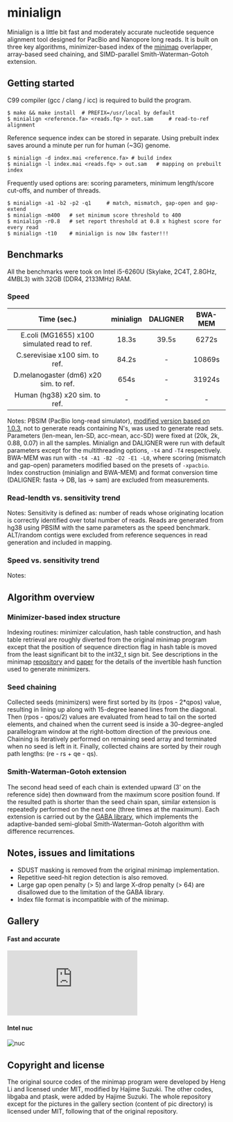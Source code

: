 
# minialign

Minialign is a little bit fast and moderately accurate nucleotide sequence alignment tool designed for PacBio and Nanopore long reads. It is built on three key algorithms, minimizer-based index of the [minimap](https://github.com/lh3/minimap) overlapper, array-based seed chaining, and SIMD-parallel Smith-Waterman-Gotoh extension.

## Getting started

C99 compiler (gcc / clang / icc) is required to build the program.

```
$ make && make install	# PREFIX=/usr/local by default
$ minialign <reference.fa> <reads.fq> > out.sam		# read-to-ref alignment
```

Reference sequence index can be stored in separate. Using prebuilt index saves around a minute per run for human (~3G) genome.

```
$ minialign -d index.mai <reference.fa>	# build index
$ minialign -l index.mai <reads.fq> > out.sam	# mapping on prebuilt index
```

Frequently used options are: scoring parameters, minimum length/score cut-offs, and number of threads.

```
$ minialign -a1 -b2 -p2 -q1		# match, mismatch, gap-open and gap-extend
$ minialign -m400	# set minimum score threshold to 400
$ minialign -r0.8	# set report threshold at 0.8 x highest score for every read
$ minialign -t10	# minialign is now 10x faster!!!
```

## Benchmarks

All the benchmarks were took on Intel i5-6260U (Skylake, 2C4T, 2.8GHz, 4MBL3) with 32GB (DDR4, 2133MHz) RAM.

### Speed

|                 Time (sec.)                  |  minialign  |   DALIGNER  |   BWA-MEM   |
|:--------------------------------------------:|:-----------:|:-----------:|:-----------:|
| E.coli (MG1655) x100 simulated read to ref.  |       18.3s |       39.5s |       6272s |
| C.serevisiae x100 sim. to ref.               |       84.2s |           - |      10869s |
| D.melanogaster (dm6) x20 sim. to ref.        |        654s |           - |      31924s |
| Human (hg38) x20 sim. to ref.                |           - |           - |           - |

Notes: PBSIM (PacBio long-read simulator), [modified version based on 1.0.3](https://github.com/ocxtal/pbsim), not to generate reads containing N's, was used to generate read sets. Parameters (len-mean, len-SD, acc-mean, acc-SD) were fixed at (20k, 2k, 0.88, 0.07) in all the samples. Minialign and DALIGNER were run with default parameters except for the multithreading options, `-t4` and `-T4` respectively. BWA-MEM was run with `-t4 -A1 -B2 -O2 -E1 -L0`, where scoring (mismatch and gap-open) parameters modified based on the presets of `-xpacbio`. Index construction (minialign and BWA-MEM) and format conversion time (DALIGNER: fasta -> DB, las -> sam) are excluded from measurements.

### Read-lendth vs. sensitivity trend


Notes: Sensitivity is defined as: number of reads whose originating location is correctly identified over total number of reads. Reads are generated from hg38 using PBSIM with the same parameters as the speed benchmark. ALT/random contigs were excluded from reference sequences in read generation and included in mapping.

### Speed vs. sensitivity trend


Notes:

## Algorithm overview

### Minimizer-based index structure

Indexing routines: minimizer calculation, hash table construction, and hash table retrieval are roughly diverted from the original minimap program except that the position of sequence direction flag in hash table is moved from the least significant bit to the int32_t sign bit. See descriptions in the minimap [repository](https://github.com/lh3/minimap) and [paper]() for the details of the invertible hash function used to generate minimizers.

### Seed chaining

Collected seeds (minimizers) were first sorted by its (rpos - 2*qpos) value, resulting in lining up along with 15-degree leaned lines from the diagonal. Then (rpos - qpos/2) values are evaluated from head to tail on the sorted elements, and chained when the current seed is inside a 30-degree-angled parallelogram window at the right-bottom direction of the previous one. Chaining is iteratively performed on remaining seed array and terminated when no seed is left in it. Finally, collected chains are sorted by their rough path lengths: (re - rs + qe - qs).

### Smith-Waterman-Gotoh extension

The second head seed of each chain is extended upward (3' on the reference side) then downward from the maximum score position found. If the resulted path is shorter than the seed chain span, similar extension is repeatedly performed on the next one (three times at the maximum). Each extension is carried out by the [GABA library](https://github.com/ocxtal/libgaba), which implements the adaptive-banded semi-global Smith-Waterman-Gotoh algorithm with difference recurrences.

## Notes, issues and limitations

* SDUST masking is removed from the original minimap implementation.
* Repetitive seed-hit region detection is also removed.
* Large gap open penalty (> 5) and large X-drop penalty (> 64) are disallowed due to the limitation of the GABA library.
* Index file format is incompatible with of the minimap.

## Gallery

#### Fast and accurate

![hayai](https://github.com/ocxtal/minialig/blob/master/pic/hayai.pdf)

#### Intel nuc

![nuc](https://github.com/ocxtal/minialig/blob/master/pic/nuc.jpg)

## Copyright and license

The original source codes of the minimap program were developed by Heng Li and licensed under MIT, modified by Hajime Suzuki. The other codes, libgaba and ptask, were added by Hajime Suzuki. The whole repository except for the pictures in the gallery section (content of pic directory) is licensed under MIT, following that of the original repository.
